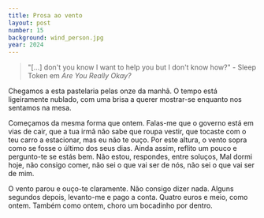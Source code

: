 ```yaml
---
title: Prosa ao vento
layout: post
number: 15
background: wind_person.jpg
year: 2024
---
```


> "[...] don't you know I want to help you but I don't know how?" - Sleep Token em *Are You Really Okay?*

Chegamos a esta pastelaria pelas onze da manhã. O tempo está ligeiramente nublado, com uma brisa a querer mostrar-se enquanto nos sentamos na mesa.

Começamos da mesma forma que ontem. Falas-me que o governo está em vias de cair, que a tua irmã não sabe que roupa vestir, que tocaste com o teu carro a estacionar, mas eu não te ouço. Por este altura, o vento sopra como se fosse o último dos seus dias. Ainda assim, reflito um pouco e pergunto-te se estás bem. Não estou, respondes, entre soluços, Mal dormi hoje, não consigo comer, não sei o que vai ser de nós, não sei o que vai ser de mim.

O vento parou e ouço-te claramente. Não consigo dizer nada. Alguns segundos depois, levanto-me e pago a conta. Quatro euros e meio, como ontem. Também como ontem, choro um bocadinho por dentro.